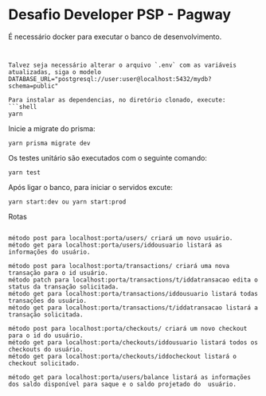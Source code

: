 # Desafio Developer PSP - Pagway

É necessário docker para executar o banco de desenvolvimento.

```


Talvez seja necessário alterar o arquivo `.env` com as variáveis atualizadas, siga o modelo DATABASE_URL="postgresql://user:user@localhost:5432/mydb?schema=public"

Para instalar as dependencias, no diretório clonado, execute:
```shell
yarn
```

Inicie a migrate do prisma:
```shell
yarn prisma migrate dev
```

Os testes unitário são executados com o seguinte comando:
```shell
yarn test
```

Após ligar o banco, para iniciar o servidos excute:
```shell
yarn start:dev ou yarn start:prod
```
Rotas

```shell

método post para localhost:porta/users/ criará um novo usuário.
método get para localhost:porta/users/iddousuario listará as informações do usuário.

método post para localhost:porta/transactions/ criará uma nova transação para o id usuário.
método patch para localhost:porta/transactions/t/iddatransacao edita o status da transação solicitada.
método get para localhost:porta/transactions/iddousuario listará todas transações do usuário.
método get para localhost:porta/transactions/t/iddatransacao listará a transação solicitada.

método post para localhost:porta/checkouts/ criará um novo checkout para o id do usuário.
método get para localhost:porta/checkouts/iddousuario listará todos os checkouts do usuário.
método get para localhost:porta/checkouts/iddocheckout listará o checkout solicitado.

método get para localhost:porta/users/balance listará as informações dos saldo disponível para saque e o saldo projetado do  usuário.

```


